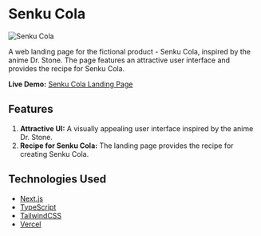 # Senku Cola

![Senku Cola](https://pratikgoswami.vercel.app/_next/image?url=%2Fscreenshot-senku-cola-desktop.png&w=3840&q=75)

A web landing page for the fictional product - Senku Cola, inspired by the anime Dr. Stone. The page features an attractive user interface and provides the recipe for Senku Cola.

**Live Demo:** [Senku Cola Landing Page](https://senku-cola.vercel.app/)

## Features

1. **Attractive UI:** A visually appealing user interface inspired by the anime Dr. Stone.
2. **Recipe for Senku Cola:** The landing page provides the recipe for creating Senku Cola.

## Technologies Used

- [Next.js](https://nextjs.org/)
- [TypeScript](https://www.typescriptlang.org/)
- [TailwindCSS](https://tailwindcss.com/)
- [Vercel](https://vercel.com/)

